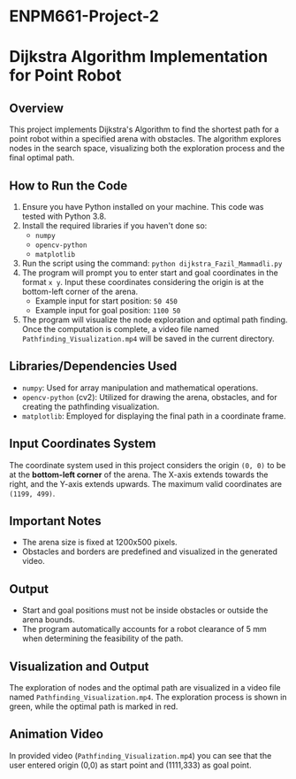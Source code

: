 # ENPM661-Project-2
# Dijkstra Algorithm Implementation for Point Robot

## Overview
This project implements Dijkstra's Algorithm to find the shortest path for a point robot within a specified arena with obstacles. The algorithm explores nodes in the search space, visualizing both the exploration process and the final optimal path.

## How to Run the Code
1. Ensure you have Python installed on your machine. This code was tested with Python 3.8.
2. Install the required libraries if you haven't done so:
   - `numpy`
   - `opencv-python`
   - `matplotlib`
3. Run the script using the command: `python dijkstra_Fazil_Mammadli.py`
4. The program will prompt you to enter start and goal coordinates in the format `x y`. Input these coordinates considering the origin is at the bottom-left corner of the arena.
   - Example input for start position: `50 450`
   - Example input for goal position: `1100 50`
5. The program will visualize the node exploration and optimal path finding. Once the computation is complete, a video file named `Pathfinding_Visualization.mp4` will be saved in the current directory.

## Libraries/Dependencies Used
- `numpy`: Used for array manipulation and mathematical operations.
- `opencv-python` (cv2): Utilized for drawing the arena, obstacles, and for creating the pathfinding visualization.
- `matplotlib`: Employed for displaying the final path in a coordinate frame.

## Input Coordinates System
The coordinate system used in this project considers the origin `(0, 0)` to be at the **bottom-left corner** of the arena. The X-axis extends towards the right, and the Y-axis extends upwards. The maximum valid coordinates are `(1199, 499)`.

## Important Notes
- The arena size is fixed at 1200x500 pixels.
- Obstacles and borders are predefined and visualized in the generated video.
  
## Output 
- Start and goal positions must not be inside obstacles or outside the arena bounds.
- The program automatically accounts for a robot clearance of 5 mm when determining the feasibility of the path.

## Visualization and Output
The exploration of nodes and the optimal path are visualized in a video file named `Pathfinding_Visualization.mp4`. The exploration process is shown in green, while the optimal path is marked in red.

## Animation Video
In provided video (`Pathfinding_Visualization.mp4`) you can see that the user entered origin (0,0) as start point and (1111,333) as goal point.
